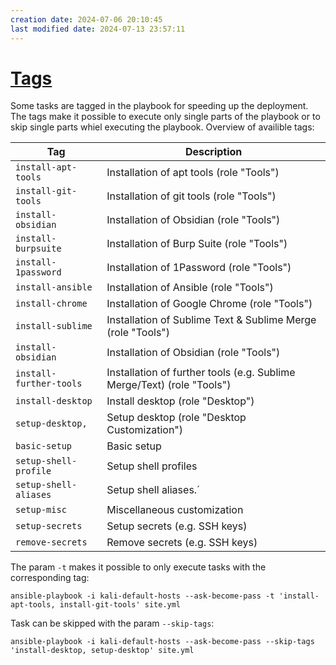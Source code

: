 ```yaml
---
creation date: 2024-07-06 20:10:45
last modified date: 2024-07-13 23:57:11
---
```


# [Tags](Tags.md)

Some tasks are tagged in the playbook for speeding up the deployment. The tags make it possible to execute only single parts of the playbook or to skip single parts  whiel executing the playbook. Overview of availible tags:

|Tag|Description|
|-|-|
|`install-apt-tools`|Installation of apt tools (role "Tools")|
|`install-git-tools`|Installation of git tools (role "Tools")|
|`install-obsidian`|Installation of Obsidian (role "Tools")|
|`install-burpsuite`|Installation of Burp Suite (role "Tools")|
|`install-1password`|Installation of 1Password (role "Tools")|
|`install-ansible`|Installation of Ansible (role "Tools")|
|`install-chrome`|Installation of Google Chrome (role "Tools")|
|`install-sublime`|Installation of Sublime Text & Sublime Merge (role "Tools")|
|`install-obsidian`|Installation of Obsidian (role "Tools")|
|`install-further-tools`|Installation of further tools (e.g. Sublime Merge/Text) (role "Tools")|
|`install-desktop`|Install desktop (role "Desktop")|
|`setup-desktop,`|Setup desktop (role "Desktop Customization")|
|`basic-setup`|Basic setup|
|`setup-shell-profile`|Setup shell profiles|
|`setup-shell-aliases`|Setup shell aliases.´|
|`setup-misc`|Miscellaneous customization|
|`setup-secrets`|Setup secrets (e.g. SSH keys)|
|`remove-secrets`|Remove secrets (e.g. SSH keys)|

The param `-t` makes it possible to only execute tasks with the corresponding tag:

```shell
ansible-playbook -i kali-default-hosts --ask-become-pass -t 'install-apt-tools, install-git-tools' site.yml
```

Task can be skipped with the param `--skip-tags`: 

```shell
ansible-playbook -i kali-default-hosts --ask-become-pass --skip-tags 'install-desktop, setup-desktop' site.yml
```